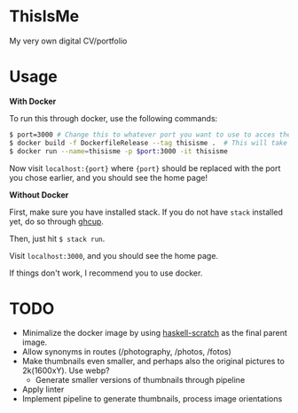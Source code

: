 # ThisIsMe
My very own digital CV/portfolio

# Usage
**With Docker**

To run this through docker, use the following commands:

```bash
$ port=3000 # Change this to whatever port you want to use to acces the website
$ docker build -f DockerfileRelease --tag thisisme .  # This will take around 10-15 minutes, sadly
$ docker run --name=thisisme -p $port:3000 -it thisisme
```

Now visit ``localhost:{port}`` where ``{port}`` should be replaced with the port
you chose earlier, and you should see the home page!

**Without Docker**

First, make sure you have installed stack. If you do not have ``stack`` installed
yet, do so through [ghcup](https://www.haskell.org/ghcup/install/).

Then, just hit ``$ stack run``.

Visit ``localhost:3000``, and you should see the home page.

If things don't work, I recommend you to use docker.

# TODO
- Minimalize the docker image by using [haskell-scratch](https://github.com/fpco/haskell-scratch/) as the final parent image.
- Allow synonyms in routes (/photography, /photos, /fotos)
- Make thumbnails even smaller, and perhaps also the original pictures to 2k(1600xY). Use webp?
  - Generate smaller versions of thumbnails through pipeline
- Apply linter
- Implement pipeline to generate thumbnails, process image orientations
